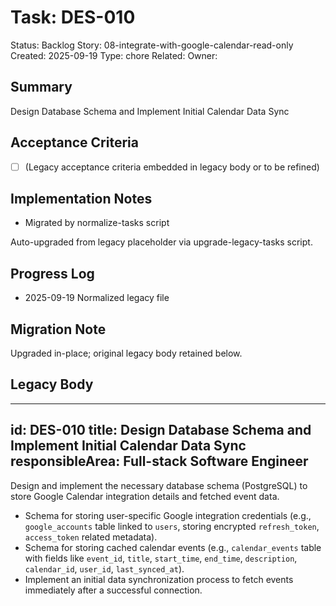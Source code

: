 # Task: DES-010
Status: Backlog
Story: 08-integrate-with-google-calendar-read-only
Created: 2025-09-19
Type: chore
Related:
Owner:

## Summary
Design Database Schema and Implement Initial Calendar Data Sync

## Acceptance Criteria
- [ ] (Legacy acceptance criteria embedded in legacy body or to be refined)

## Implementation Notes
- Migrated by normalize-tasks script

Auto-upgraded from legacy placeholder via upgrade-legacy-tasks script.

## Progress Log
- 2025-09-19 Normalized legacy file

## Migration Note
Upgraded in-place; original legacy body retained below.

## Legacy Body
---
id: DES-010
title: Design Database Schema and Implement Initial Calendar Data Sync
responsibleArea: Full-stack Software Engineer
---
Design and implement the necessary database schema (PostgreSQL) to store Google Calendar integration details and fetched event data.
*   Schema for storing user-specific Google integration credentials (e.g., `google_accounts` table linked to `users`, storing encrypted `refresh_token`, `access_token` related metadata).
*   Schema for storing cached calendar events (e.g., `calendar_events` table with fields like `event_id`, `title`, `start_time`, `end_time`, `description`, `calendar_id`, `user_id`, `last_synced_at`).
*   Implement an initial data synchronization process to fetch events immediately after a successful connection.